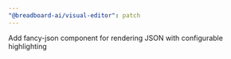 ```yaml
---
"@breadboard-ai/visual-editor": patch
---
```


Add fancy-json component for rendering JSON with configurable highlighting
